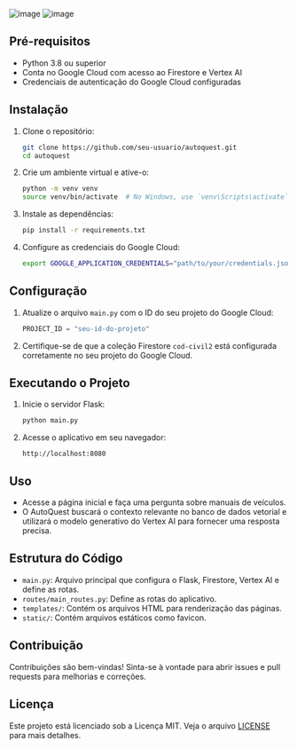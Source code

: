 ![image](https://github.com/user-attachments/assets/3a871640-278c-4019-a307-108f075ba3df)
![image](https://github.com/user-attachments/assets/e9fc470a-6386-4862-9f74-316c478a4bf7)

## Pré-requisitos

- Python 3.8 ou superior
- Conta no Google Cloud com acesso ao Firestore e Vertex AI
- Credenciais de autenticação do Google Cloud configuradas

## Instalação

1. Clone o repositório:

    ```bash
    git clone https://github.com/seu-usuario/autoquest.git
    cd autoquest
    ```

2. Crie um ambiente virtual e ative-o:

    ```bash
    python -m venv venv
    source venv/bin/activate  # No Windows, use `venv\Scripts\activate`
    ```

3. Instale as dependências:

    ```bash
    pip install -r requirements.txt
    ```

4. Configure as credenciais do Google Cloud:

    ```bash
    export GOOGLE_APPLICATION_CREDENTIALS="path/to/your/credentials.json"
    ```

## Configuração

1. Atualize o arquivo `main.py` com o ID do seu projeto do Google Cloud:

    ```python
    PROJECT_ID = "seu-id-do-projeto"
    ```

2. Certifique-se de que a coleção Firestore `cod-civil2` está configurada corretamente no seu projeto do Google Cloud.

## Executando o Projeto

1. Inicie o servidor Flask:

    ```bash
    python main.py
    ```

2. Acesse o aplicativo em seu navegador:

    ```
    http://localhost:8080
    ```

## Uso

- Acesse a página inicial e faça uma pergunta sobre manuais de veículos.
- O AutoQuest buscará o contexto relevante no banco de dados vetorial e utilizará o modelo generativo do Vertex AI para fornecer uma resposta precisa.

## Estrutura do Código

- `main.py`: Arquivo principal que configura o Flask, Firestore, Vertex AI e define as rotas.
- `routes/main_routes.py`: Define as rotas do aplicativo.
- `templates/`: Contém os arquivos HTML para renderização das páginas.
- `static/`: Contém arquivos estáticos como favicon.

## Contribuição

Contribuições são bem-vindas! Sinta-se à vontade para abrir issues e pull requests para melhorias e correções.

## Licença

Este projeto está licenciado sob a Licença MIT. Veja o arquivo [LICENSE](LICENSE) para mais detalhes.
